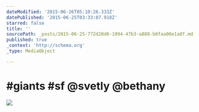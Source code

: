 ```yaml
---
dateModified: '2015-06-26T05:10:26.333Z'
datePublished: '2015-06-25T03:33:07.918Z'
starred: false
title: ''
sourcePath: _posts/2015-06-25-772d20d6-1994-47b3-a888-b0faa00e1a0f.md
published: true
_context: 'http://schema.org'
_type: MediaObject

---
```

# \#giants \#sf @svetly @bethany
![](https://the-grid-user-content.s3-us-west-2.amazonaws.com/b108c98c-7e6b-4fb0-986d-bbcc7cd94545.jpg)